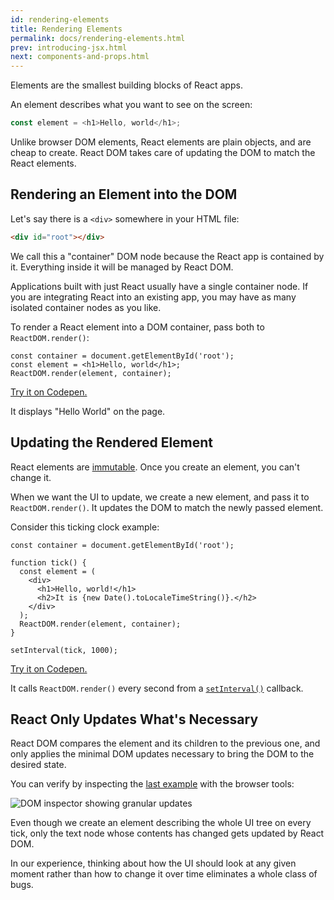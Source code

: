 ```yaml
---
id: rendering-elements
title: Rendering Elements
permalink: docs/rendering-elements.html
prev: introducing-jsx.html
next: components-and-props.html
---
```


Elements are the smallest building blocks of React apps.

An element describes what you want to see on the screen:

```js
const element = <h1>Hello, world</h1>;
```

Unlike browser DOM elements, React elements are plain objects, and are cheap to create. React DOM takes care of updating the DOM to match the React elements.

## Rendering an Element into the DOM

Let's say there is a `<div>` somewhere in your HTML file:

```html
<div id="root"></div>
```

We call this a "container" DOM node because the React app is contained by it. Everything inside it will be managed by React DOM.

Applications built with just React usually have a single container node. If you are integrating React into an existing app, you may have as many isolated container nodes as you like.

To render a React element into a DOM container, pass both to `ReactDOM.render()`:

```js{3}
const container = document.getElementById('root');
const element = <h1>Hello, world</h1>;
ReactDOM.render(element, container);
```

[Try it on Codepen.](http://codepen.io/gaearon/pen/rrpgNB?editors=1010)

It displays "Hello World" on the page.

## Updating the Rendered Element

React elements are [immutable](https://en.wikipedia.org/wiki/Immutable_object). Once you create an element, you can't change it.

When we want the UI to update, we create a new element, and pass it to `ReactDOM.render()`. It updates the DOM to match the newly passed element.

Consider this ticking clock example:

```js{10}
const container = document.getElementById('root');

function tick() {
  const element = (
    <div>
      <h1>Hello, world!</h1>
      <h2>It is {new Date().toLocaleTimeString()}.</h2>
    </div>
  );
  ReactDOM.render(element, container);
}

setInterval(tick, 1000);
```

[Try it on Codepen.](http://codepen.io/gaearon/pen/gwoJZk?editors=0010)

It calls `ReactDOM.render()` every second from a [`setInterval()`](https://developer.mozilla.org/en-US/docs/Web/API/WindowTimers/setInterval) callback.

## React Only Updates What's Necessary

React DOM compares the element and its children to the previous one, and only applies the minimal DOM updates necessary to bring the DOM to the desired state.

You can verify by inspecting the [last example](http://codepen.io/gaearon/pen/gwoJZk?editors=0010) with the browser tools:

![DOM inspector showing granular updates](/react/img/docs/granular-dom-updates.gif)

Even though we create an element describing the whole UI tree on every tick, only the text node whose contents has changed gets updated by React DOM.

In our experience, thinking about how the UI should look at any given moment rather than how to change it over time eliminates a whole class of bugs.
